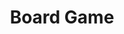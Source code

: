 ---
layout: page
title: Board Game
permalink: /hobbies/boardgame/
redirect_to: https://boardgamegeek.com/collection/user/elizhyu?gallery=large&columns=title%7Cstatus%7Cversion%7Crating%7Cbggrating%7Cplays%7Ccomment%7Ccommands&geekranks=Board+Game+Rank&own=1&objecttype=thing&ff=1&subtype=boardgame
---